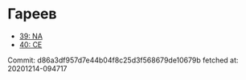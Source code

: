 # Гареев
- [39: NA](39.md)
- [40: CE](40.md)

Commit: d86a3df957d7e44b04f8c25d3f568679de10679b
 fetched at: 20201214-094717
